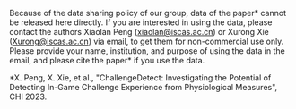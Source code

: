
Because of the data sharing policy of our group, data of the paper* cannot be released here directly. If you are interested in using the data, please contact the authors Xiaolan Peng (xiaolan@iscas.ac.cn) or Xurong Xie (Xurong@iscas.ac.cn) via email, to get them for non-commercial use only. Please provide your name, institution, and purpose of using the data in the email, and please cite the paper* if you use the data.

   *X. Peng, X. Xie, et al., "ChallengeDetect: Investigating the Potential of Detecting In-Game Challenge Experience from Physiological Measures", CHI 2023.




